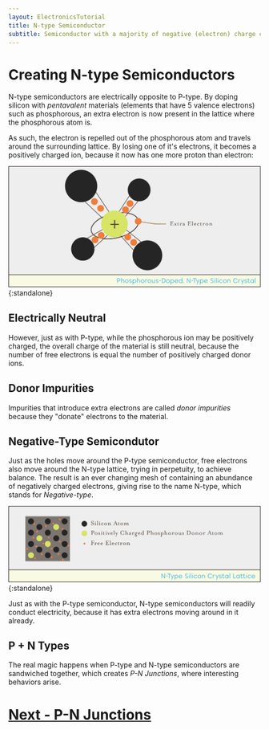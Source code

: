 ```yaml
---
layout: ElectronicsTutorial
title: N-type Semiconductor
subtitle: Semiconductor with a majority of negative (electron) charge carriers.
---
```


# Creating N-type Semiconductors

N-type semiconductors are electrically opposite to P-type. By doping silicon with _pentavalent_ materials (elements that have 5 valence electrons) such as phosphorous, an extra electron is now present in the lattice where the phosphorous atom is. 

As such, the electron is repelled out of the phosphorous atom and travels around the surrounding lattice. By losing one of it's electrons, it becomes a positively charged ion, because it now has one more proton than electron:

![](../Support_Files/N-Type_Silicon_Crystal.svg){:standalone}

## Electrically Neutral

However, just as with P-type, while the phosphorous ion may be positively charged, the overall charge of the material is still neutral, because the number of free electrons is equal the number of positively charged donor ions.

## Donor Impurities

Impurities that introduce extra electrons are called _donor impurities_ because they "donate" electrons to the material.

## Negative-Type Semicondutor

Just as the holes move around the P-type semiconductor, free electrons also move around the N-type lattice, trying in perpetuity, to achieve balance. The result is an ever changing mesh of containing an abundance of negatively charged electrons, giving rise to the name N-type, which stands for _Negative-type_.

![Illustration of N-type silicon crystal lattice in which there are a few phosphorous atoms in the lattice that are postively charged, and throughout the lattice are free electrons.](../Support_Files/N-Type_Silicon_Crystal_Lattice.svg){:standalone}

Just as with the P-type semiconductor, N-type semiconductors will readily conduct electricity, because it has extra electrons moving around in it already.

## P + N Types

The real magic happens when P-type and N-type semiconductors are sandwiched together, which creates _P-N Junctions_, where interesting behaviors arise.

# [Next - P-N Junctions](../P-N_Junctions)
